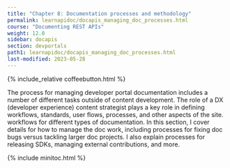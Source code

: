 ```yaml
---
title: "Chapter 8: Documentation processes and methodology"
permalink: learnapidoc/docapis_managing_doc_processes.html
course: "Documenting REST APIs"
weight: 12.0
sidebar: docapis
section: devportals
path1: learnapidoc/docapis_managing_doc_processes.html
last-modified: 2023-05-28
---
```


{% include_relative coffeebutton.html %}

The process for managing developer portal documentation includes a number of different tasks outside of content development. The role of a DX (developer experience) content strategist plays a key role in defining workflows, standards, user flows, processes, and other aspects of the site. workflows for different types of documentation. In this section, I cover details for how to manage the doc work, including processes for fixing doc bugs versus tackling larger doc projects. I also explain processes for releasing SDKs, managing external contributions, and more.

{% include minitoc.html %}
